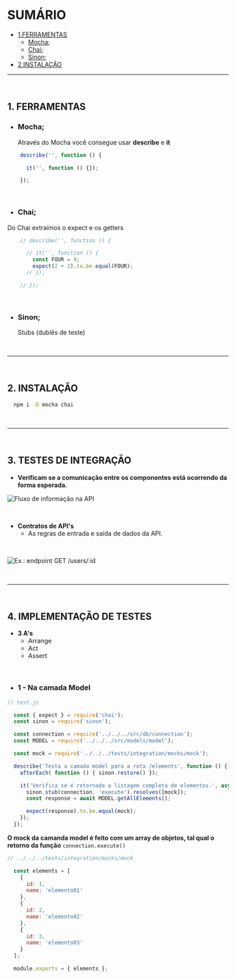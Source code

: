 # SUMÁRIO
- [1.FERRAMENTAS](#ferramentas)
  - [Mocha](#mocha);
  - [Chai](#chai);
  - [Sinon](#sinon);
- [2.INSTALAÇÃO](#instalação)

<hr><br />

## <strong>1. FERRAMENTAS</strong>
  - ### <strong>Mocha;</strong>
    <p>Através do Mocha você consegue usar <strong>describe</strong> e <strong>it</strong> </p>

  ```js
      describe('', function () {

        it('', function () {}); 

      });
  ```

 
  <br />

  - ### <strong>Chai;</strong>
  <p>Do Chai extraímos o expect e os getters</p>

  ```js
      // describe('', function () {

        // it('', function () {
          const FOUR = 4;
          expect(2 + 2).to.be.equal(FOUR);
        // }); 

      // });
  ```

  <br />


  - ### <strong>Sinon;</strong>
    <p>Stubs (dublês de teste)</p> 

<br /> 
<hr>
<br />

## <strong>2. INSTALAÇÃO</strong>

  ```sh
    npm i -D mocha chai
  ```
<br />
<hr>
<br />

## <strong>3. TESTES DE INTEGRAÇÃO</strong>
  - <strong>Verificam se a comunicação entre os componentes está ocorrendo da forma esperada.</strong>

  ![Fluxo de informação na API](https://github.com/lucasbarreto92/WEB-DEV-RESUMOS/blob/main/TESTES/INTEGRATION/public/Captura%20de%20Tela%202023-02-15%20%C3%A0s%2017.32.07.png)

  <br />

  - <strong>Contratos de API's</strong>
    - As regras de entrada e saída de dados da API.

  <br />


![Ex.: endpoint GET /users/:id](https://github.com/lucasbarreto92/WEB-DEV-RESUMOS/blob/main/TESTES/INTEGRATION/public/Captura%20de%20Tela%202023-02-15%20%C3%A0s%2017.21.58.png)

<br />
<hr>
<br />

## <strong>4. IMPLEMENTAÇÃO DE TESTES</strong>

  - <strong>3 A's</strong>
    - Arrange
    - Act
    - Assert

  <br />

  - ### <strong> 1 - Na camada Model</strong>

  ```js
  // test.js

    const { expect } = require('chai');
    const sinon = require('sinon');

    const connection = require('../../../src/db/connection');
    const MODEL = require('../../../src/models/model');

    const mock = require('../../../tests/integration/mocks/mock');

    describe('Testa a camada model para a rota /elements', function () {
      afterEach( function () { sinon.restore() });

      it('Verifica se é retornada a listagem completa de elementos.', async function () {
        sinon.stub(connection, 'execute').resolves([mock]);
        const response = await MODEL.getAllElements();

        expect(response).to.be.equal(mock);
      });
    });
  ```

  <strong>O mock da camanda model é feito com um array de objetos, tal qual o retorno da função</strong> <code>connection.execute()</code> 
  
  ```js
  // ../../../tests/integration/mocks/mock

    const elements = [
      {
        id: 1, 
        name: 'elemento01'
      },
      {
        id: 2,
        name: 'elemento02'
      },
      {
        id: 3,
        name: 'elemento03'
      }
    ];

    module.exports = { elements };
  ``` 

  <br />

  <!-- - ### <strong>2 - Na camada Service</strong>

  ```js
    const { expect } = require('chai');
    const sinon = require('sinon');

    const MODEL = require('../../../src/models/elements.model');
    const SERVICE = require('../../../src/services/elements.service');

    const MOCK = require('../models/mocks/elements.model.mock');

    describe('Testa a camada services para a rota /elements', function () {
      afterEach(function () { sinon.restore() });

      it('Verifica se o endpoint "/elements" retorna todos os produtos cadastrados.', async function () {
        sinon.stub(elements_MODEL, 'getAllElements').resolves(MOCK);
        
        const result = await elements_SERVICE.getAllelementsService();
        
        expect(result).to.be.deep.equal({ status: 200, data: MOCK });

  ``` -->

